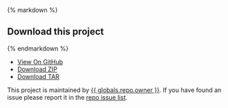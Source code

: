 {% markdown %}
## Download this project
{% endmarkdown %}
<ul>
	<li> <a href="https://github.com/{{ globals.repo.owner }}/{{ globals.repo.name }}">View On GitHub</a> </li>
	<li> <a href="https://github.com/{{ globals.repo.owner }}/{{ globals.repo.name }}/zipball/master">Download ZIP</a> </li>
	<li> <a href="https://github.com/{{ globals.repo.owner }}/{{ globals.repo.name }}/tarball/master">Download TAR</a> </li>
</ul>

<p>This project is maintained by <a href="https://github.com/{{ globals.repo.owner }}">{{ globals.repo.owner }}</a>.  If you have found an issue please report it in the <a href="https://github.com/{{ globals.repo.owner }}/{{ globals.repo.name }}/issues">repo issue list</a>.  </p>

